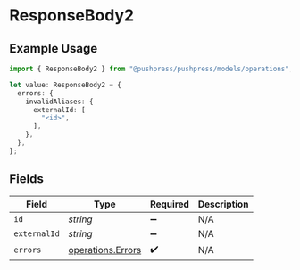 # ResponseBody2

## Example Usage

```typescript
import { ResponseBody2 } from "@pushpress/pushpress/models/operations";

let value: ResponseBody2 = {
  errors: {
    invalidAliases: {
      externalId: [
        "<id>",
      ],
    },
  },
};
```

## Fields

| Field                                                  | Type                                                   | Required                                               | Description                                            |
| ------------------------------------------------------ | ------------------------------------------------------ | ------------------------------------------------------ | ------------------------------------------------------ |
| `id`                                                   | *string*                                               | :heavy_minus_sign:                                     | N/A                                                    |
| `externalId`                                           | *string*                                               | :heavy_minus_sign:                                     | N/A                                                    |
| `errors`                                               | [operations.Errors](../../models/operations/errors.md) | :heavy_check_mark:                                     | N/A                                                    |